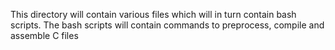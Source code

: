 This directory will contain various files which will in turn contain bash scripts.
The bash scripts will contain commands to preprocess, compile and assemble C files
